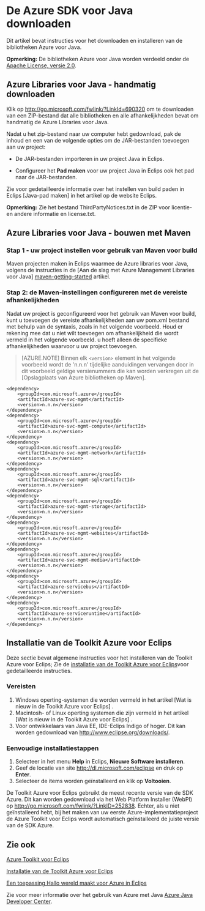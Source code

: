 <properties 
    pageTitle="De Azure SDK voor Java downloaden" 
    description="Informatie over het downloaden van de Azure SDK voor Java, met voorbeeldcode voor Maven projecten en eenvoudige installatiestappen voor de Azure Tookit voor Eclips." 
    services="" 
    documentationCenter="java" 
    authors="rmcmurray" 
    manager="wpickett" 
    editor=""/>

<tags 
    ms.service="multiple" 
    ms.workload="na" 
    ms.tgt_pltfrm="multiple" 
    ms.devlang="Java" 
    ms.topic="article" 
    ms.date="08/11/2016" 
    ms.author="robmcm"/>

# <a name="download-the-azure-sdk-for-java"></a>De Azure SDK voor Java downloaden

Dit artikel bevat instructies voor het downloaden en installeren van de bibliotheken Azure voor Java.

**Opmerking:** De bibliotheken Azure voor Java worden verdeeld onder de [Apache License, versie 2.0][license].

## <a name="azure-libraries-for-java---manual-download"></a>Azure Libraries voor Java - handmatig downloaden

Klik op <http://go.microsoft.com/fwlink/?LinkId=690320> om te downloaden van een ZIP-bestand dat alle bibliotheken en alle afhankelijkheden bevat om handmatig de Azure Libraries voor Java.

Nadat u het zip-bestand naar uw computer hebt gedownload, pak de inhoud en een van de volgende opties om de JAR-bestanden toevoegen aan uw project:

* De JAR-bestanden importeren in uw project Java in Eclips.

* Configureer het **Pad maken** voor uw project Java in Eclips ook het pad naar de JAR-bestanden.

Zie voor gedetailleerde informatie over het instellen van build paden in Eclips [Java-pad maken] in het artikel op de website Eclips.

**Opmerking:** Zie het bestand ThirdPartyNotices.txt in de ZIP voor licentie- en andere informatie en license.txt.

## <a name="azure-libraries-for-java---building-with-maven"></a>Azure Libraries voor Java - bouwen met Maven

### <a name="step-1---set-up-your-project-to-use-maven-for-build"></a>Stap 1 - uw project instellen voor gebruik van Maven voor build

Maven projecten maken in Eclips waarmee de Azure libraries voor Java, volgens de instructies in de [Aan de slag met Azure Management Libraries voor Java] [ maven-getting-started] artikel. 

### <a name="step-2---configure-your-maven-settings-with-the-requisite-dependencies"></a>Stap 2: de Maven-instellingen configureren met de vereiste afhankelijkheden

Nadat uw project is geconfigureerd voor het gebruik van Maven voor build, kunt u toevoegen de vereiste afhankelijkheden aan uw pom.xml bestand met behulp van de syntaxis, zoals in het volgende voorbeeld. Houd er rekening mee dat u niet wilt toevoegen om afhankelijkheid die wordt vermeld in het volgende voorbeeld. u hoeft alleen de specifieke afhankelijkheden waarvoor u uw project toevoegen.

> [AZURE.NOTE] Binnen elk `<version>` element in het volgende voorbeeld wordt de 'n.n.n' tijdelijke aanduidingen vervangen door in dit voorbeeld geldige versienummers die kan worden verkregen uit de [Opslagplaats van Azure bibliotheken op Maven].

    <dependency>
        <groupId>com.microsoft.azure</groupId>
        <artifactId>azure-svc-mgmt</artifactId>
        <version>n.n.n</version>
    </dependency>
    <dependency>
        <groupId>com.microsoft.azure</groupId>
        <artifactId>azure-svc-mgmt-compute</artifactId>
        <version>n.n.n</version>
    </dependency>
    <dependency>
        <groupId>com.microsoft.azure</groupId>
        <artifactId>azure-svc-mgmt-network</artifactId>
        <version>n.n.n</version>
    </dependency>
    <dependency>
        <groupId>com.microsoft.azure</groupId>
        <artifactId>azure-svc-mgmt-sql</artifactId>
        <version>n.n.n</version>
    </dependency>
    <dependency>
        <groupId>com.microsoft.azure</groupId>
        <artifactId>azure-svc-mgmt-storage</artifactId>
        <version>n.n.n</version>
    </dependency>
    <dependency>
        <groupId>com.microsoft.azure</groupId>
        <artifactId>azure-svc-mgmt-websites</artifactId>
        <version>n.n.n</version>
    </dependency>
    <dependency>
        <groupId>com.microsoft.azure</groupId>
        <artifactId>azure-svc-mgmt-media</artifactId>
        <version>n.n.n</version>
    </dependency>
    <dependency>
        <groupId>com.microsoft.azure</groupId>
        <artifactId>azure-servicebus</artifactId>
        <version>n.n.n</version>
    </dependency>
    <dependency>
        <groupId>com.microsoft.azure</groupId>
        <artifactId>azure-serviceruntime</artifactId>
        <version>n.n.n</version>
    </dependency>

## <a name="installing-the-azure-toolkit-for-eclipse"></a>Installatie van de Toolkit Azure voor Eclips

Deze sectie bevat algemene instructies voor het installeren van de Toolkit Azure voor Eclips; Zie de [installatie van de Toolkit Azure voor Eclips]voor gedetailleerde instructies.

### <a name="prerequisites"></a>Vereisten

1. Windows operting-systemen die worden vermeld in het artikel [Wat is nieuw in de Toolkit Azure voor Eclips] .
1. Macintosh- of Linux operting systemen die zijn vermeld in het artikel [Wat is nieuw in de Toolkit Azure voor Eclips] .
1. Voor ontwikkelaars van Java EE, IDE-Eclips Indigo of hoger. Dit kan worden gedownload van <http://www.eclipse.org/downloads/>.

### <a name="basic-installation-steps"></a>Eenvoudige installatiestappen

1. Selecteer in het menu **Help** in Eclips, **Nieuwe Software installeren**.
1. Geef de locatie van site <http://dl.microsoft.com/eclipse> en druk op **Enter**.
1. Selecteer de items worden geïnstalleerd en klik op **Voltooien**.

De Toolkit Azure voor Eclips gebruikt de meest recente versie van de SDK Azure. Dit kan worden gedownload via het Web Platform Installer (WebPI) op <http://go.microsoft.com/fwlink/?LinkID=252838>. Echter, als u niet geïnstalleerd hebt, bij het maken van uw eerste Azure-implementatieproject de Azure Toolkit voor Eclips wordt automatisch geïnstalleerd de juiste versie van de SDK Azure.

## <a name="see-also"></a>Zie ook

[Azure Toolkit voor Eclips]

[Installatie van de Toolkit Azure voor Eclips] 

[Een toepassing Hallo wereld maakt voor Azure in Eclips]

Zie voor meer informatie over het gebruik van Azure met Java [Azure Java Developer Center].

<!-- URL List -->

[Azure Java Developer Center]: http://go.microsoft.com/fwlink/?LinkID=699547
[Azure bibliotheken opslagplaats op Maven]: http://go.microsoft.com/fwlink/?LinkID=286274
[Azure Toolkit voor Eclips]: http://go.microsoft.com/fwlink/?LinkID=699529
[Een toepassing Hallo wereld maakt voor Azure in Eclips]: http://go.microsoft.com/fwlink/?LinkID=699533
[Installatie van de Toolkit Azure voor Eclips]: http://go.microsoft.com/fwlink/?LinkId=699546
[Java-bouwpad]: http://help.eclipse.org/luna/index.jsp?topic=%2Forg.eclipse.jdt.doc.user%2Freference%2Fref-properties-build-path.htm
[license]: http://www.apache.org/licenses/LICENSE-2.0.html
[maven-getting-started]: http://go.microsoft.com/fwlink/?LinkID=622998
[zip-download]: http://go.microsoft.com/fwlink/?LinkId=690320
[Wat is nieuw in de Azure Toolkit voor Eclips]: http://go.microsoft.com/fwlink/?LinkId=690333
